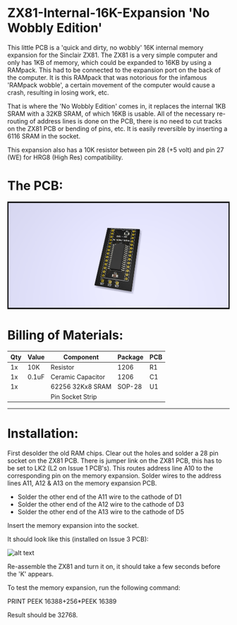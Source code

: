 # ZX81-Internal-16K-Expansion 'No Wobbly Edition'
This little PCB is a 'quick and dirty, no wobbly' 16K internal memory expansion for the Sinclair ZX81. The ZX81 is a very simple computer and only has 1KB of memory, which could be expanded to 16KB by using a RAMpack. This had to be connected to the expansion port on the back of the computer. It is this RAMpack that was notorious for the infamous 'RAMpack wobble', a certain movement of the computer would cause a crash, resulting in losing work, etc. 

That is where the 'No Wobbly Edition' comes in, it replaces the internal 1KB SRAM with a 32KB SRAM, of which 16KB is usable. All of the necessary re-routing of address lines is done on the PCB, there is no need to cut tracks on the ZX81 PCB or bending of pins, etc. It is easily reversible by inserting a 6116 SRAM in the socket.

This expansion also has a 10K resistor between pin 28 (+5 volt) and pin 27 (WE) for HRG8 (High Res) compatibility.

# The PCB:
![alt text](https://github.com/redhawk668/ZX81-Internal-16K-Expansion/blob/main/Rev.%20A/ZX81%20Intern%2016K.png)

# Billing of Materials:
|Qty  |Value  |Component            |Package  |PCB  |
|-----|-------|---------------------|---------|-----|
| 1x  | 10K   | Resistor            | 1206    | R1  |
| 1x  | 0.1uF | Ceramic Capacitor   | 1206    | C1  |
| 1x  |       | 62256 32Kx8 SRAM    | SOP-28  | U1  |
|     |       | Pin Socket Strip    |         |     |
-----------------------------------------------------

# Installation:
First desolder the old RAM chips. Clear out the holes and solder a 28 pin socket on the ZX81 PCB. There is jumper link on the ZX81 PCB, this has to be set to LK2 (L2 on Issue 1 PCB's). This routes address line A10 to the corresponding pin on the memory expansion. Solder wires to the address lines A11, A12 & A13 on the memory expansion PCB. 
- Solder the other end of the A11 wire to the cathode of D1
- Solder the other end of the A12 wire to the cathode of D3
- Solder the other end of the A13 wire to the cathode of D5

Insert the memory expansion into the socket.

It should look like this (installed on Issue 3 PCB):

![alt text](https://github.com/redhawk668/ZX81-Internal-16K-Expansion/blob/main/IMG_20210510_172720.jpg)

Re-assemble the ZX81 and turn it on, it should take a few seconds before the 'K' appears.

To test the memory expansion, run the following command:

PRINT PEEK 16388+256*PEEK 16389

Result should be 32768.






